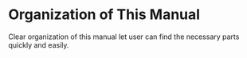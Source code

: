 # Organization of This Manual
Clear organization of this manual let user can find the necessary parts quickly and easily.
